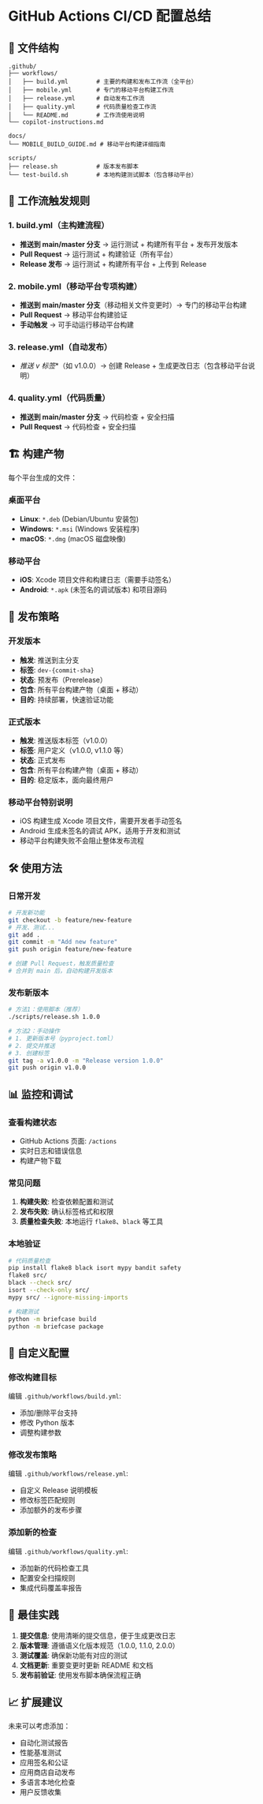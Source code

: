 # GitHub Actions CI/CD 配置总结

## 📁 文件结构

```
.github/
├── workflows/
│   ├── build.yml        # 主要的构建和发布工作流（全平台）
│   ├── mobile.yml       # 专门的移动平台构建工作流
│   ├── release.yml      # 自动发布工作流
│   ├── quality.yml      # 代码质量检查工作流
│   └── README.md        # 工作流使用说明
└── copilot-instructions.md

docs/
└── MOBILE_BUILD_GUIDE.md # 移动平台构建详细指南

scripts/
├── release.sh           # 版本发布脚本
└── test-build.sh        # 本地构建测试脚本（包含移动平台）
```

## 🔄 工作流触发规则

### 1. build.yml（主构建流程）
- **推送到 main/master 分支** → 运行测试 + 构建所有平台 + 发布开发版本
- **Pull Request** → 运行测试 + 构建验证（所有平台）
- **Release 发布** → 运行测试 + 构建所有平台 + 上传到 Release

### 2. mobile.yml（移动平台专项构建）
- **推送到 main/master 分支**（移动相关文件变更时）→ 专门的移动平台构建
- **Pull Request** → 移动平台构建验证
- **手动触发** → 可手动运行移动平台构建

### 3. release.yml（自动发布）
- **推送 v* 标签**（如 v1.0.0）→ 创建 Release + 生成更改日志（包含移动平台说明）

### 4. quality.yml（代码质量）
- **推送到 main/master 分支** → 代码检查 + 安全扫描
- **Pull Request** → 代码检查 + 安全扫描

## 🏗️ 构建产物

每个平台生成的文件：

### 桌面平台
- **Linux**: `*.deb` (Debian/Ubuntu 安装包)
- **Windows**: `*.msi` (Windows 安装程序)
- **macOS**: `*.dmg` (macOS 磁盘映像)

### 移动平台
- **iOS**: Xcode 项目文件和构建日志（需要手动签名）
- **Android**: `*.apk` (未签名的调试版本) 和项目源码

## 🚀 发布策略

### 开发版本
- **触发**: 推送到主分支
- **标签**: `dev-{commit-sha}`
- **状态**: 预发布（Prerelease）
- **包含**: 所有平台构建产物（桌面 + 移动）
- **目的**: 持续部署，快速验证功能

### 正式版本
- **触发**: 推送版本标签（v1.0.0）
- **标签**: 用户定义（v1.0.0, v1.1.0 等）
- **状态**: 正式发布
- **包含**: 所有平台构建产物（桌面 + 移动）
- **目的**: 稳定版本，面向最终用户

### 移动平台特别说明
- iOS 构建生成 Xcode 项目文件，需要开发者手动签名
- Android 生成未签名的调试 APK，适用于开发和测试
- 移动平台构建失败不会阻止整体发布流程

## 🛠️ 使用方法

### 日常开发
```bash
# 开发新功能
git checkout -b feature/new-feature
# 开发、测试...
git add .
git commit -m "Add new feature"
git push origin feature/new-feature

# 创建 Pull Request，触发质量检查
# 合并到 main 后，自动构建开发版本
```

### 发布新版本
```bash
# 方法1：使用脚本（推荐）
./scripts/release.sh 1.0.0

# 方法2：手动操作
# 1. 更新版本号（pyproject.toml）
# 2. 提交并推送
# 3. 创建标签
git tag -a v1.0.0 -m "Release version 1.0.0"
git push origin v1.0.0
```

## 📊 监控和调试

### 查看构建状态
- GitHub Actions 页面: `/actions`
- 实时日志和错误信息
- 构建产物下载

### 常见问题
1. **构建失败**: 检查依赖配置和测试
2. **发布失败**: 确认标签格式和权限
3. **质量检查失败**: 本地运行 `flake8`、`black` 等工具

### 本地验证
```bash
# 代码质量检查
pip install flake8 black isort mypy bandit safety
flake8 src/
black --check src/
isort --check-only src/
mypy src/ --ignore-missing-imports

# 构建测试
python -m briefcase build
python -m briefcase package
```

## 🔧 自定义配置

### 修改构建目标
编辑 `.github/workflows/build.yml`:
- 添加/删除平台支持
- 修改 Python 版本
- 调整构建参数

### 修改发布策略
编辑 `.github/workflows/release.yml`:
- 自定义 Release 说明模板
- 修改标签匹配规则
- 添加额外的发布步骤

### 添加新的检查
编辑 `.github/workflows/quality.yml`:
- 添加新的代码检查工具
- 配置安全扫描规则
- 集成代码覆盖率报告

## 🎯 最佳实践

1. **提交信息**: 使用清晰的提交信息，便于生成更改日志
2. **版本管理**: 遵循语义化版本规范（1.0.0, 1.1.0, 2.0.0）
3. **测试覆盖**: 确保新功能有对应的测试
4. **文档更新**: 重要变更时更新 README 和文档
5. **发布前验证**: 使用发布脚本确保流程正确

## 📈 扩展建议

未来可以考虑添加：
- 自动化测试报告
- 性能基准测试
- 应用签名和公证
- 应用商店自动发布
- 多语言本地化检查
- 用户反馈收集
